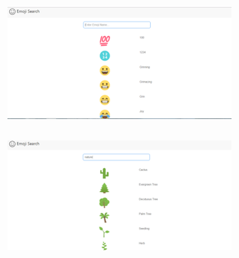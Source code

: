 
<p align="center">
  <img src="https://github.com/4bhishekKasam/React-Emoji-Search/blob/master/emoji1.PNG" width="700"/>
 </p>

<br/>
<p align="center">
  <img src="https://github.com/4bhishekKasam/React-Emoji-Search/blob/master/emoji2.PNG" width="700"/>
 </p>
